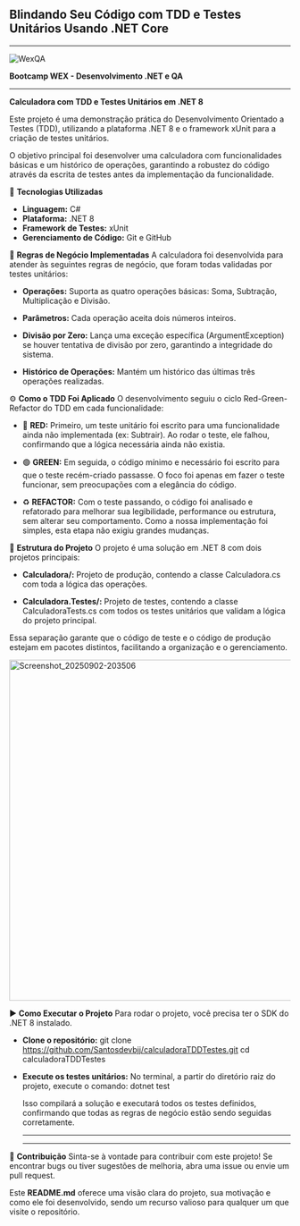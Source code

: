 ## Blindando Seu Código com TDD e Testes Unitários Usando .NET Core

---

![WexQA](https://github.com/user-attachments/assets/962b6f87-6b2c-43c8-a87b-76dab92abd7c)


**Bootcamp WEX - Desenvolvimento .NET e QA**

---


**Calculadora com TDD e Testes Unitários em .NET 8**

Este projeto é uma demonstração prática do Desenvolvimento Orientado a Testes (TDD), utilizando a plataforma .NET 8 e o framework xUnit para a criação de testes unitários.

O objetivo principal foi desenvolver uma calculadora com funcionalidades básicas e um histórico de operações, garantindo a robustez do código através da escrita de testes antes da implementação da funcionalidade.

🚀 **Tecnologias Utilizadas**
 * **Linguagem:** C#
 * **Plataforma:** .NET 8
 * **Framework de Testes:** xUnit
 * **Gerenciamento de Código:** Git e GitHub

   
📐 **Regras de Negócio Implementadas** 
A calculadora foi desenvolvida para atender às seguintes regras de negócio, que foram todas validadas por testes unitários:

 * **Operações:** Suporta as quatro operações básicas: Soma, Subtração, Multiplicação e Divisão.
   
 * **Parâmetros:** Cada operação aceita dois números inteiros.
   
 * **Divisão por Zero:** Lança uma exceção específica (ArgumentException) se houver tentativa de divisão por zero, garantindo a integridade do sistema.
   
 * **Histórico de Operações:** Mantém um histórico das últimas três operações realizadas.

   
⚙️ **Como o TDD Foi Aplicado**
O desenvolvimento seguiu o ciclo Red-Green-Refactor do TDD em cada funcionalidade:
 * 🔴 **RED:** Primeiro, um teste unitário foi escrito para uma funcionalidade ainda não implementada (ex: Subtrair). Ao rodar o teste, ele falhou, confirmando que a lógica necessária ainda não existia.

   
 * 🟢 **GREEN:** Em seguida, o código mínimo e necessário foi escrito para que o teste recém-criado passasse. O foco foi apenas em fazer o teste funcionar, sem preocupações com a elegância do código.

   
 * ♻️ **REFACTOR:** Com o teste passando, o código foi analisado e refatorado para melhorar sua legibilidade, performance ou estrutura, sem alterar seu comportamento. Como a nossa implementação foi simples, esta etapa não exigiu grandes mudanças.

   
📁 **Estrutura do Projeto** 
O projeto é uma solução em .NET 8 com dois projetos principais:

 * **Calculadora/:** Projeto de produção, contendo a classe Calculadora.cs com toda a lógica das operações.
   
 * **Calculadora.Testes/:** Projeto de testes, contendo a classe CalculadoraTests.cs com todos os testes unitários que validam a lógica do projeto principal.
   
Essa separação garante que o código de teste e o código de produção estejam em pacotes distintos, facilitando a organização e o gerenciamento.


<img width="777" height="610" alt="Screenshot_20250902-203506" src="https://github.com/user-attachments/assets/3b964525-6046-4063-a207-414a186950e1" />



▶️ **Como Executar o Projeto**
Para rodar o projeto, você precisa ter o SDK do .NET 8 instalado.

 * **Clone o repositório:**
   git clone https://github.com/Santosdevbjj/calculadoraTDDTestes.git
cd calculadoraTDDTestes

 * **Execute os testes unitários:**
   No terminal, a partir do diretório raiz do projeto, execute o comando:
   dotnet test

   Isso compilará a solução e executará todos os testes definidos, confirmando que todas as regras de negócio estão sendo seguidas corretamente.

   ---






   ---
   
   
📝 **Contribuição**
Sinta-se à vontade para contribuir com este projeto! Se encontrar bugs ou tiver sugestões de melhoria, abra uma issue ou envie um pull request.

Este **README.md** oferece uma visão clara do projeto, sua motivação e como ele foi desenvolvido, sendo um recurso valioso para qualquer um que visite o repositório.




 
